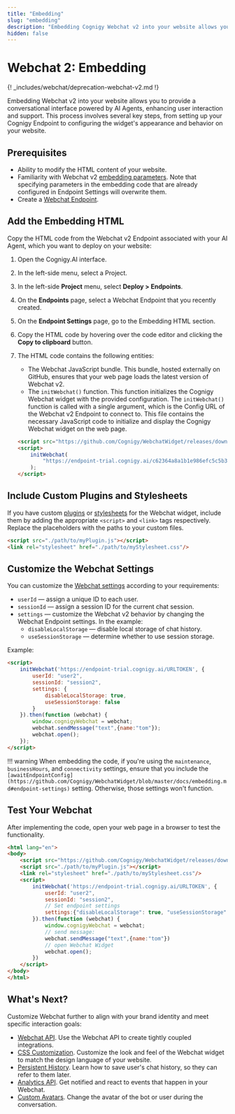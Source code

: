 ```yaml
---
title: "Embedding"
slug: "embedding"
description: "Embedding Cognigy Webchat v2 into your website allows you to provide a conversational interface powered by AI Agents, enhancing user interaction and support. This process involves several key steps, from setting up your Cognigy Endpoint to configuring the widget's appearance and behavior on your website."
hidden: false
---
```


# Webchat 2: Embedding

{! _includes/webchat/deprecation-webchat-v2.md !}

Embedding Webchat v2 into your website allows you to provide a conversational interface powered by AI Agents, enhancing user interaction and support. This process involves several key steps, from setting up your Cognigy Endpoint to configuring the widget's appearance and behavior on your website.

## Prerequisites

- Ability to modify the HTML content of your website.
- Familiarity with Webchat v2 [embedding parameters](https://github.com/Cognigy/WebchatWidget/blob/master/docs/embedding.md). Note that specifying parameters in the embedding code that are already configured in Endpoint Settings will overwrite them.
- Create a [Webchat Endpoint](configuration.md).

## Add the Embedding HTML

Copy the HTML code from the Webchat v2 Endpoint associated with your AI Agent, which you want to deploy on your website:

1. Open the Cognigy.AI interface.
2. In the left-side menu, select a Project.
3. In the left-side **Project** menu, select **Deploy > Endpoints**.
4. On the **Endpoints** page, select a Webchat Endpoint that you recently created.
5. On the **Endpoint Settings** page, go to the Embedding HTML section.
6. Copy the HTML code by hovering over the code editor and clicking the **Copy to clipboard** button.
7. The HTML code contains the following entities:
    - The Webchat JavaScript bundle. This bundle, hosted externally on GitHub, ensures that your web page loads the latest version of Webchat v2.
    - The `initWebchat()` function. This function initializes the Cognigy Webchat widget with the provided configuration. The `initWebchat()` function is called with a single argument, which is the Config URL of the Webchat v2 Endpoint to connect to.
      This file contains the necessary JavaScript code to initialize and display the Cognigy Webchat widget on the web page.

    ```html
    <script src="https://github.com/Cognigy/WebchatWidget/releases/download/v2.20.0/webchat.js"></script>
    <script>
        initWebchat(
            "https://endpoint-trial.cognigy.ai/c62364a8a1b1e986efc5c5b3bed5b2300aeab6788a6551f88fa24dcf9c37dbmf"
        );
    </script>
    ```

## Include Custom Plugins and Stylesheets

If you have custom [plugins](../plugins.md) or [stylesheets](https://github.com/Cognigy/WebchatWidget/blob/master/docs/css-customization.md) for the Webchat widget, include them by adding the appropriate `<script>` and `<link>` tags respectively. Replace the placeholders with the paths to your custom files.

```html
<script src="./path/to/myPlugin.js"></script>
<link rel="stylesheet" href="./path/to/myStylesheet.css"/>
```

## Customize the Webchat Settings

You can customize the [Webchat settings](https://github.com/Cognigy/WebchatWidget/blob/master/docs/embedding.md#client-side-configuration) according to your requirements:

- `userId` — assign a unique ID to each user.
- `sessionId` — assign a session ID for the current chat session.
- `settings` — customize the Webchat v2 behavior by changing the Webchat Endpoint settings. In the example:
    - `disableLocalStorage` — disable local storage of chat history.
    - `useSessionStorage` — determine whether to use session storage.

Example:

```html
<script>
    initWebchat('https://endpoint-trial.cognigy.ai/URLTOKEN', {
        userId: "user2",
        sessionId: "session2",
        settings: {
            disableLocalStorage: true,
            useSessionStorage: false
        }
    }).then(function (webchat) {
        window.cognigyWebchat = webchat;
        webchat.sendMessage("text",{name:"tom"});
        webchat.open();
    });
</script>
```

!!! warning
    When embedding the code, if you're using the `maintenance`, `businessHours`, and `connectivity` settings, ensure that you include the `[awaitEndpointConfig](https://github.com/Cognigy/WebchatWidget/blob/master/docs/embedding.md#endpoint-settings)` setting. Otherwise, those settings won't function.

## Test Your Webchat

After implementing the code, open your web page in a browser to test the functionality.

```html
<html lang="en">
<body>
    <script src="https://github.com/Cognigy/WebchatWidget/releases/download/v2.20.0/webchat.js"></script>
    <script src="./path/to/myPlugin.js"></script>
    <link rel="stylesheet" href="./path/to/myStylesheet.css"/>
    <script>
        initWebchat('https://endpoint-trial.cognigy.ai/URLTOKEN', {
            userId: "user2",
            sessionId: "session2",
            // Set endpoint settings
            settings:{"disableLocalStorage": true, "useSessionStorage": false}
        }).then(function (webchat) {
            window.cognigyWebchat = webchat;
            // send message:
            webchat.sendMessage("text",{name:"tom"})
            // open Webchat Widget
            webchat.open();
        })
    </script>
</body>
</html>
```

## What's Next?

Customize Webchat further to align with your brand identity and meet specific interaction goals:

- [Webchat API](https://github.com/Cognigy/WebchatWidget/blob/master/docs/webchat-api.md). Use the Webchat API to create tightly coupled integrations.
- [CSS Customization](https://github.com/Cognigy/WebchatWidget/blob/master/docs/css-customization.md). Customize the look and feel of the Webchat widget to match the design language of your website.
- [Persistent History](https://github.com/Cognigy/WebchatWidget/blob/master/docs/embedding.md). Learn how to save user's chat history, so they can refer to them later.
- [Analytics API](https://github.com/Cognigy/WebchatWidget/blob/master/docs/analytics-api.md). Get notified and react to events that happen in your Webchat.
- [Custom Avatars](https://github.com/Cognigy/WebchatWidget/blob/master/docs/custom-avatars.md). Change the avatar of the bot or user during the conversation.